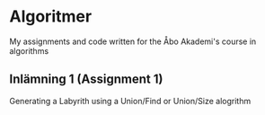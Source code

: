 # Algoritmer
My assignments and code written for the Åbo Akademi's course in algorithms

## Inlämning 1 (Assignment 1)
Generating a Labyrith using a Union/Find or Union/Size alogrithm
